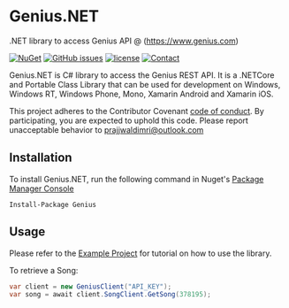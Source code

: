 # Genius.NET

.NET library to access Genius API @ (<https://www.genius.com>)

[![NuGet](https://img.shields.io/nuget/v/Genius.svg?maxAge=2592000&style=for-the-badge&logo=nuget)](https://www.nuget.org/packages/Genius.NET)
[![GitHub issues](https://img.shields.io/github/issues/prajjwaldimri/Genius.NET.svg?maxAge=2592000&style=for-the-badge&logo=github)](https://github.com/prajjwaldimri/Genius.NET/issues)
[![license](https://img.shields.io/github/license/mashape/apistatus.svg?maxAge=2592000&style=for-the-badge)](https://github.com/prajjwaldimri/Genius.NET/blob/master/LICENSE)
[![Contact](https://img.shields.io/badge/contact-@prajjwaldimri-642C90.svg?style=for-the-badge&logo=telegram)](https://t.me/prajjwaldimri)


Genius.NET is C# library to access the Genius REST API. It is a .NETCore and Portable Class Library that can be used for
 development on Windows, Windows RT, Windows Phone, Mono, Xamarin Android and Xamarin iOS.

This project adheres to the Contributor Covenant [code of conduct](CODE_OF_CONDUCT.md).
By participating, you are expected to uphold this code. Please report unacceptable behavior to prajjwaldimri@outlook.com

## Installation

To install Genius.NET, run the following command in Nuget's [Package Manager Console](https://docs.nuget.org/docs/start-here/using-the-package-manager-console)

``` Nuget
Install-Package Genius
```

## Usage

Please refer to the [Example Project](https://github.com/prajjwaldimri/Genius.NET/tree/master/ExampleApplication) 
for tutorial on how to use the library.


To retrieve a Song:

```C#
var client = new GeniusClient("API_KEY");
var song = await client.SongClient.GetSong(378195);
```

